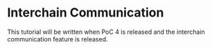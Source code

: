 # Interchain Communication

This tutorial will be written when PoC 4 is released and the interchain
communication feature is released.